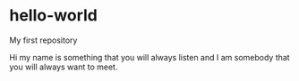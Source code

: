 # hello-world
My first repository

Hi my name is something that you will always listen and I am somebody that you will always want to meet.
